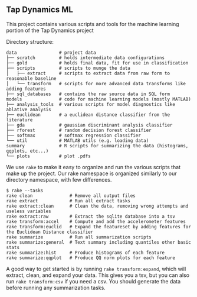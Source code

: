 ## Tap Dynamics ML

This project contains various scripts and tools for the machine learning portion of the Tap Dynamics project

Directory structure:

```
data                # project data
├── scratch         # holds intermediate data configurations
├── gold            # holds final data, fit for use in classification
├── scripts         # scripts to munge the data
│   ├── extract     # scripts to extract data from raw form to reasonable baseline
│   └── transform   # scripts for more advanced data transforms like adding features
├── sql_databases   # contains the raw source data in SQL form
models              # code for machine learning models (mostly MATLAB)
├── analysis_tools  # various scripts for model diagnostics like ablative analysis
├── euclidean       # a euclidean distance classifier from the literature
├── gda             # gaussian discriminant analysis classifier
├── rforest         # random decision forest classifier
├── softmax         # softmax regression classifier
└── util            # MATLAB utils (e.g. loading data)
summary             # R scripts for summarizing the data (histograms, qqplots, etc...)
└── plots           # plot .pdfs
```

We use `rake` to make it easy to organize and run the various scripts that make up the project. Our rake namespace is organized similarly to our directory namespace, with few differences.

```
$ rake --tasks
rake clean              # Remove all output files
rake extract            # Run all extract tasks
rake extract:clean      # Clean the data, removing wrong attempts and useless variables
rake extract:raw        # Extract the sqlite database into a tsv
rake transform:accel    # Compute and add the accelerometer features
rake transform:euclid   # Expand the featureset by adding features for the Euclidean Distance classifier
rake summarize          # Run all summarization scripts
rake summarize:general  # Text summary including quantiles other basic stats
rake summarize:hist     # Produce histograms of each feature
rake summarize:qqplot   # Produce QQ norm plots for each feature
```

A good way to get started is by running `rake transform:expand`, which will extract, clean, and expand your data. This gives you a tsv, but you can also run `rake transform:csv` if you need a csv. You should generate the data before running any summarization tasks.
